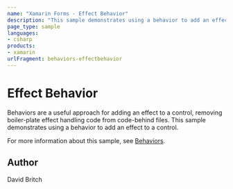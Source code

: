 ```yaml
---
name: "Xamarin Forms - Effect Behavior"
description: "This sample demonstrates using a behavior to add an effect to a control."
page_type: sample
languages:
- csharp
products:
- xamarin
urlFragment: behaviors-effectbehavior
---
```


# Effect Behavior

Behaviors are a useful approach for adding an effect to a control, removing boiler-plate effect handling code from code-behind files. This sample demonstrates using a behavior to add an effect to a control.

For more information about this sample, see [Behaviors](https://developer.xamarin.com/guides/xamarin-forms/behaviors/).

## Author

David Britch
